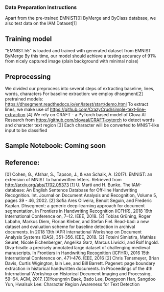 ### Data Preparation Instructions
Apart from the pre-trained EMNIST[0] ByMerge and ByClass database, we also test data on the IAM Dataset[1]

## Training model
"EMNIST.h5" is loaded and trained with generated dataset from EMNIST ByMerge
By this time, our model should achieve a testing accuracy of 91% from nicely captured image (plain background with minimal noise)

## Preprocessing
We divided our preprocess into several steps of extracting baseline, lines, words, characters
For baseline extraction: we employ dhsegment[2] pretrained models: https://dhsegment.readthedocs.io/en/latest/start/demo.html
To extract lines, we make use of https://github.com/CrazyCrud/simple-text-line-extraction [4]
We rely on CRAFT - a PyTorch based model of Clova AI Research from https://github.com/clovaai/CRAFT-pytorch to detect words and character text region [3]
Each character will be converted to MNIST-like input to be classified

## Sample Notebook: Coming soon

## Reference:
[0] Cohen, G., Afshar, S., Tapson, J., & van Schaik, A. (2017). EMNIST: an extension of MNIST to handwritten letters. Retrieved from http://arxiv.org/abs/1702.05373
[1] U. Marti and H. Bunke. The IAM-database: An English Sentence Database for Off-line Handwriting Recognition. Int. Journal on Document Analysis and Recognition, Volume 5, pages 39 - 46, 2002.
[2] Sofia Ares Oliveira, Benoit Seguin, and Frederic Kaplan. Dhsegment: a generic deep-learning approach for document segmentation. In Frontiers in Handwriting Recognition (ICFHR), 2018 16th International Conference on, 7–12. IEEE, 2018.
[2] Tobias Grüning, Roger Labahn, Markus Diem, Florian Kleber, and Stefan Fiel. Read-bad: a new dataset and evaluation scheme for baseline detection in archival documents. In 2018 13th IAPR International Workshop on Document Analysis Systems (DAS), 351–356. IEEE, 2018.
[2] Foteini Simistira, Mathias Seuret, Nicole Eichenberger, Angelika Garz, Marcus Liwicki, and Rolf Ingold. Diva-hisdb: a precisely annotated large dataset of challenging medieval manuscripts. In Frontiers in Handwriting Recognition (ICFHR), 2016 15th International Conference on, 471–476. IEEE, 2016
[2] Chris Tensmeyer, Brian Davis, Curtis Wigington, Iain Lee, and Bill Barrett. Pagenet: page boundary extraction in historical handwritten documents. In Proceedings of the 4th International Workshop on Historical Document Imaging and Processing, 59–64. ACM, 2017.
[3]Youngmin Baek, Bado Lee, Dongyoon Han, Sangdoo Yun, Hwalsuk Lee: Character Region Awareness for Text Detection


